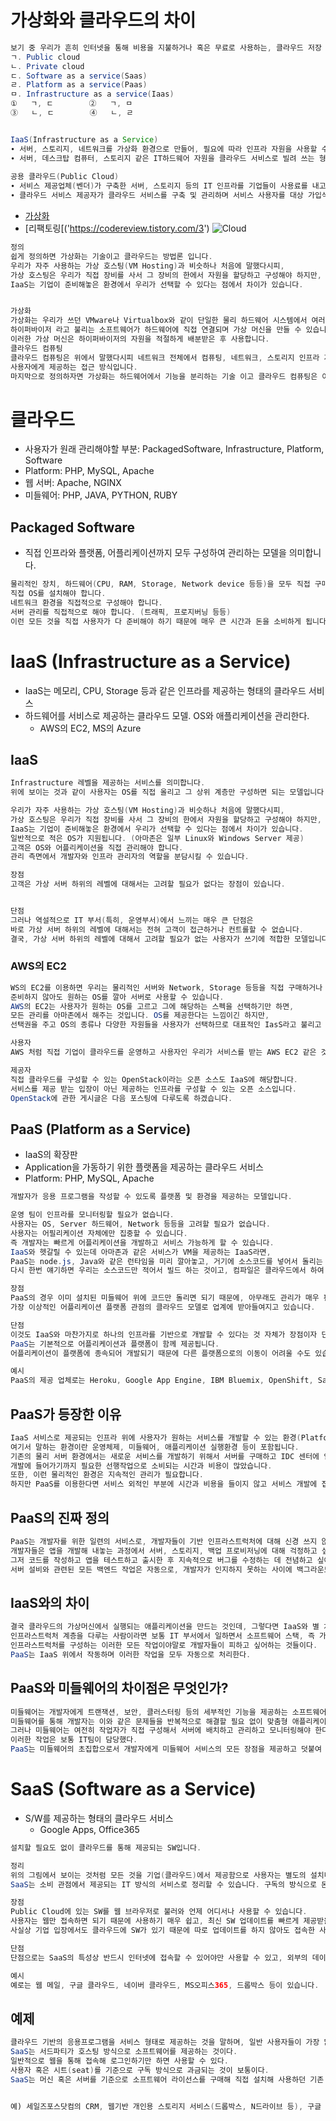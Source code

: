# 가상화와 클라우드의 차이
```java
보기 중 우리가 흔히 인터넷을 통해 비용을 지불하거나 혹은 무료로 사용하는, 클라우드 저장 서버에 대한 분류로 옳은 것을 모두 고르면? 2번
ㄱ. Public cloud
ㄴ. Private cloud
ㄷ. Software as a service(Saas)
ㄹ. Platform as a service(Paas)
ㅁ. Infrastructure as a service(Iaas)
①	ㄱ, ㄷ	 	②	ㄱ, ㅁ
③	ㄴ, ㄷ		④	ㄴ, ㄹ


IaaS(Infrastructure as a Service)
∙ 서버, 스토리지, 네트워크를 가상화 환경으로 만들어, 필요에 따라 인프라 자원을 사용할 수 있게 서비스를 제공하는 형태
∙ 서버, 데스크탑 컴퓨터, 스토리지 같은 IT하드웨어 자원을 클라우드 서비스로 빌려 쓰는 형태
 
공용 클라우드(Public Cloud)
∙ 서비스 제공업체(벤더)가 구축한 서버, 스토리지 등의 IT 인프라를 기업들이 사용료를 내고 이용하는 방식
∙ 클라우드 서비스 제공자가 클라우드 서비스를 구축 및 관리하며 서비스 사용자를 대상 가입식 서비스 방식을 사용
```

* [가상화](https://wnsgml972.github.io/network/network_cloud-computing.html)
* [리팩토링[('https://codereview.tistory.com/3')
![Cloud](./Cloud.JPG)

```java
정의
쉽게 정의하면 가상화는 기술이고 클라우드는 방법론 입니다.
우리가 자주 사용하는 가상 호스팅(VM Hosting)과 비슷하나 처음에 말했다시피, 
가상 호스팅은 우리가 직접 장비를 사서 그 장비의 한에서 자원을 할당하고 구성해야 하지만, 
IaaS는 기업이 준비해놓은 환경에서 우리가 선택할 수 있다는 점에서 차이가 있습니다.


가상화
가상화는 우리가 쓰던 VMware나 Virtualbox와 같이 단일한 물리 하드웨어 시스템에서 여러 환경이나 자원을 생성할 수 있는 기술입니다.
하이퍼바이저 라고 불리는 소프트웨어가 하드웨어에 직접 연결되며 가상 머신을 만들 수 있습니다.
이러한 가상 머신은 하이퍼바이저의 자원을 적절하게 배분받은 후 사용합니다.
클라우드 컴퓨팅
클라우드 컴퓨팅은 위에서 말했다시피 네트워크 전체에서 컴퓨팅, 네트워크, 스토리지 인프라 자원, 서비스, 플랫폼, 애플리케이션을 
사용자에게 제공하는 접근 방식입니다.
마지막으로 정의하자면 가상화는 하드웨어에서 기능을 분리하는 기술 이고 클라우드 컴퓨팅은 이러한 분할을 사용하는 솔루션보다 큰 개념인 방법론입니다.

```
# 클라우드
* 사용자가 원래 관리해야할 부분: PackagedSoftware, Infrastructure, Platform, Software
* Platform: PHP, MySQL, Apache
* 웹 서버: Apache, NGINX
* 미들웨어: PHP, JAVA, PYTHON, RUBY


## Packaged Software
* 직접 인프라와 플랫폼, 어플리케이션까지 모두 구성하여 관리하는 모델을 의미합니다.
```java
물리적인 장치, 하드웨어(CPU, RAM, Storage, Network device 등등)을 모두 직접 구매해야 합니다.
직접 OS를 설치해야 합니다.
네트워크 환경을 직접적으로 구성해야 합니다.
서버 관리를 직접적으로 해야 합니다. (트래픽, 프로지버닝 등등)
이런 모든 것을 직접 사용자가 다 준비해야 하기 때문에 매우 큰 시간과 돈을 소비하게 됩니다.

```

# IaaS (Infrastructure as a Service)
* IaaS는 메모리, CPU, Storage 등과 같은 인프라를 제공하는 형태의 클라우드 서비스
* 하드웨어를 서비스로 제공하는 클라우드 모델. OS와 애플리케이션을 관리한다.
  * AWS의 EC2, MS의 Azure
## IaaS
```java
Infrastructure 레벨을 제공하는 서비스를 의미합니다. 
위에 보이는 것과 같이 사용자는 OS를 직접 올리고 그 상위 계층만 구성하면 되는 모델입니다.

우리가 자주 사용하는 가상 호스팅(VM Hosting)과 비슷하나 처음에 말했다시피, 
가상 호스팅은 우리가 직접 장비를 사서 그 장비의 한에서 자원을 할당하고 구성해야 하지만, 
IaaS는 기업이 준비해놓은 환경에서 우리가 선택할 수 있다는 점에서 차이가 있습니다.
일반적으로 적은 OS가 지원됩니다. (아마존은 일부 Linux와 Windows Server 제공)
고객은 OS와 어플리케이션을 직접 관리해야 합니다.
관리 측면에서 개발자와 인프라 관리자의 역할을 분담시킬 수 있습니다.

장점
고객은 가상 서버 하위의 레벨에 대해서는 고려할 필요가 없다는 장점이 있습니다.


단점
그러나 역설적으로 IT 부서(특히, 운영부서)에서 느끼는 매우 큰 단점은
바로 가상 서버 하위의 레벨에 대해서는 전혀 고객이 접근하거나 컨트롤할 수 없습니다.
결국, 가상 서버 하위의 레벨에 대해서 고려할 필요가 없는 사용자가 쓰기에 적합한 모델입니다.
```

### AWS의 EC2
```java
WS의 EC2를 이용하면 우리는 물리적인 서버와 Network, Storage 등등을 직접 구매하거나 
준비하지 않아도 원하는 OS를 깔아 서버로 사용할 수 있습니다.
AWS의 EC2는 사용자가 원하는 OS를 고르고 그에 해당하는 스펙을 선택하기만 하면, 
모든 관리를 아마존에서 해주는 것입니다. OS를 제공한다는 느낌이긴 하지만, 
선택권을 주고 OS의 종류나 다양한 자원들을 사용자가 선택하므로 대표적인 IasS라고 불리고 있습니다.

사용자
AWS 처럼 직접 기업이 클라우드를 운영하고 사용자인 우리가 서비스를 받는 AWS EC2 같은 것이 이에 해당합니다.

제공자
직접 클라우드를 구성할 수 있는 OpenStack이라는 오픈 소스도 IaaS에 해당합니다. 
서비스를 제공 받는 입장이 아닌 제공하는 인프라를 구성할 수 있는 오픈 소스입니다.
OpenStack에 관한 게시글은 다음 포스팅에 다루도록 하겠습니다.

```

## PaaS (Platform as a Service)
* IaaS의 확장판
* Application을 가동하기 위한 플랫폼을 제공하는 클라우드 서비스
* Platform: PHP, MySQL, Apache

```java
개발자가 응용 프로그램을 작성할 수 있도록 플랫폼 및 환경을 제공하는 모델입니다.

운영 팀이 인프라를 모니터링할 필요가 없습니다.
사용자는 OS, Server 하드웨어, Network 등등을 고려할 필요가 없습니다.
사용자는 어필리케이션 자체에만 집중할 수 있습니다. 
즉 개발자는 빠르게 어플리케이션을 개발하고 서비스 가능하게 할 수 있습니다.
IaaS와 헷갈릴 수 있는데 아마존과 같은 서비스가 VM을 제공하는 IaaS라면, 
PaaS는 node.js, Java와 같은 런타임을 미리 깔아놓고, 거기에 소스코드를 넣어서 돌리는 구조입니다. 
다시 한번 얘기하면 우리는 소스코드만 적어서 빌드 하는 것이고, 컴파일은 클라우드에서 하여 결과만 가져오는 거라고 생각하시면 됩니다.

장점
PaaS의 경우 이미 설치된 미들웨어 위에 코드만 돌리면 되기 때문에, 아무래도 관리가 매우 편리합니다.
가장 이상적인 어플리케이션 플랫폼 관점의 클라우드 모델로 업계에 받아들여지고 있습니다.

단점
이것도 IaaS와 마찬가지로 하나의 인프라를 기반으로 개발할 수 있다는 것 자체가 장점이자 단점이 될 수 있습니다.
PaaS는 기본적으로 어플리케이션과 플랫폼이 함께 제공됩니다. 
어플리케이션이 플랫폼에 종속되어 개발되기 때문에 다른 플랫폼으로의 이동이 어려울 수도 있습니다.

예시
PaaS의 제공 업체로는 Heroku, Google App Engine, IBM Bluemix, OpenShift, SalesForce가 있습니다.

```

## PaaS가 등장한 이유
```java
IaaS 서비스로 제공되는 인프라 위에 사용자가 원하는 서비스를 개발할 수 있는 환경(Platform)을 제공하는 서비스입니다. 
여기서 말하는 환경이란 운영체제, 미들웨어, 애플리케이션 실행환경 등이 포함됩니다.
기존의 물리 서버 환경에서는 새로운 서비스를 개발하기 위해서 서버를 구매하고 IDC 센터에 입주한 후 서버에 OS, 미들웨어 등을 설치해야 하는 등 
개발에 들어가기까지 필요한 선행작업으로 소비되는 시간과 비용이 많았습니다. 
또한, 이런 물리적인 환경은 지속적인 관리가 필요합니다.
하지만 PaaS를 이용한다면 서비스 외적인 부분에 시간과 비용을 들이지 않고 서비스 개발에 집중할 수 있으므로 기존 물리환경에서 서비스를 개발할 때보다 비교적 적은 비용으로 신속하고 간편하게 서비스를 개발하고 운영할 수 있습니다.
```

## PaaS의 진짜 정의
```java
PaaS는 개발자를 위한 일련의 서비스로, 개발자들이 기반 인프라스트럭처에 대해 신경 쓰지 않고 앱을 개발하고 테스트할 수 있게 해준다. 
개발자들은 앱을 개발해 내놓는 과정에서 서버, 스토리지, 백업 프로비저닝에 대해 걱정하고 싶어하지 않는다. 
그저 코드를 작성하고 앱을 테스트하고 출시한 후 지속적으로 버그를 수정하는 데 전념하고 싶어한다. 
서버 설비와 관련된 모든 백엔드 작업은 자동으로, 개발자가 인지하지 못하는 사이에 백그라운드에서 이루어져야 하는데, PaaS의 역할이 바로 그것이다.
```

## IaaS와의 차이
```java
결국 클라우드의 가상머신에서 실행되는 애플리케이션을 만드는 것인데, 그렇다면 IaaS와 별 차이가 없는 것 같다.
인프라스트럭처 계층을 다루는 사람이라면 보통 IT 부서에서 일하면서 소프트웨어 스택, 즉 가상화 계층, 연산, 스토리지를 구축하는 업무를 담당한다. 
인프라스트럭처를 구성하는 이러한 모든 작업이야말로 개발자들이 피하고 싶어하는 것들이다. 
PaaS는 IaaS 위에서 작동하며 이러한 작업을 모두 자동으로 처리한다.

```

## PaaS와 미들웨어의 차이점은 무엇인가?
```java
미들웨어는 개발자에게 트랜잭션, 보안, 클러스터링 등의 세부적인 기능을 제공하는 소프트웨어 계층이다. 
미들웨어를 통해 개발자는 이와 같은 문제들을 반복적으로 해결할 필요 없이 맞춤형 애플리케이션 구축에 전념할 수 있다. 
그러나 미들웨어는 여전히 작업자가 직접 구성해서 서버에 배치하고 관리하고 모니터링해야 한다는 측면에서 “정적인” 소프트웨어다. 
이러한 작업은 보통 IT팀이 담당했다.
PaaS는 미들웨어의 초집합으로서 개발자에게 미들웨어 서비스의 모든 장점을 제공하고 덧붙여 과거 IT 팀이 담당했던 운영 측면까지 포괄한다.
```


# SaaS (Software as a Service)
* S/W를 제공하는 형태의 클라우드 서비스  
  * Google Apps, Office365
 
```java
설치할 필요도 없이 클라우드를 통해 제공되는 SW입니다.

정리
위의 그림에서 보이는 것처럼 모든 것을 기업(클라우드)에서 제공함으로 사용자는 별도의 설치나 부담이 필요 없이 SW를 사용할 수 있습니다.
SaaS는 소비 관점에서 제공되는 IT 방식의 서비스로 정리할 수 있습니다. 구독의 방식으로 돈을 벌거나 트래픽 기반으로 돈을 벌 수 있습니다.

장점
Public Cloud에 있는 SW를 웹 브라우저로 불러와 언제 어디서나 사용할 수 있습니다.
사용자는 웹만 접속하면 되기 때문에 사용하기 매우 쉽고, 최신 SW 업데이트를 빠르게 제공받을 수 있습니다. 
사실상 기업 입장에서도 클라우드에 SW가 있기 때문에 따로 업데이트를 하지 않아도 접속한 사용자는 최신 SW를 사용하게 될 수 있습니다.

단점
단점으로는 SaaS의 특성상 반드시 인터넷에 접속할 수 있어야만 사용할 수 있고, 외부의 데이터 노출에 대한 위험이 있습니다.

예시
예로는 웹 메일, 구글 클라우드, 네이버 클라우드, MS오피스365, 드롭박스 등이 있습니다.
```
 
## 예제
```java
클라우드 기반의 응용프로그램을 서비스 형태로 제공하는 것을 말하며, 일반 사용자들이 가장 많이 접하게 되는 형태입니다.
SaaS는 서드파티가 호스팅 방식으로 소프트웨어를 제공하는 것이다. 
일반적으로 웹을 통해 접속해 로그인하기만 하면 사용할 수 있다. 
사용자 혹은 시트(seat)를 기준으로 구독 방식으로 과금되는 것이 보통이다. 
SaaS는 머신 혹은 서버를 기준으로 소프트웨어 라이선스를 구매해 직접 설치해 사용하던 기존 구매 방식과 차별화된다.


예) 세일즈포스닷컴의 CRM, 웹기반 개인용 스토리지 서비스(드롭박스, N드라이브 등), 구글 드라이브 (문서, 스프레드시트, 프레젠테이션)
```


